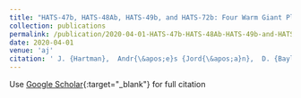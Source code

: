 ```yaml
---
title: "HATS-47b, HATS-48Ab, HATS-49b, and HATS-72b: Four Warm Giant Planets Transiting K Dwarfs"
collection: publications
permalink: /publication/2020-04-01-HATS-47b-HATS-48Ab-HATS-49b-and-HATS-72b-Four-Warm-Giant-Planets-Transiting-K-Dwarfs
date: 2020-04-01
venue: 'aj'
citation: ' J. {Hartman},  Andr{\&apos;e}s {Jord{\&apos;a}n},  D. {Bayliss},  G. {Bakos},  J. {Bento},  W. {Bhatti},  R. {Brahm},  Z. {Csubry},  N. {Espinoza},  Th. {Henning},  L. {Mancini},  K. {Penev},  M. {Rabus},  P. {Sarkis},  V. {Suc},  M. {de Val-Borro},  G. {Zhou},  J. {Crane},  S. {Shectman},  J. {Teske},  S. {Wang},  R. {Butler},  J. {L{\&apos;a}z{\&apos;a}r},  I. {Papp},  P. {S{\&apos;a}ri},  D. {Anderson},  C. {Hellier},  R. {West},  K. {Barkaoui},  F. {Pozuelos},  E. {Jehin},  M. {Gillon},  L. {Nielsen},  M. {Lendl},  S. {Udry},  George {Ricker},  Roland {Vanderspek},  David {Latham},  S. {Seager},  Joshua {Winn},  Jessie {Christiansen},  Ian {Crossfield},  Christopher {Henze},  Jon {Jenkins},  Jeffrey {Smith},  Eric {Ting}, &quot;HATS-47b, HATS-48Ab, HATS-49b, and HATS-72b: Four Warm Giant Planets Transiting K Dwarfs.&quot; aj, 2020.'
---
```

Use [Google Scholar](https://scholar.google.com/scholar?q=HATS+47b,+HATS+48Ab,+HATS+49b,+and+HATS+72b:+Four+Warm+Giant+Planets+Transiting+K+Dwarfs){:target="_blank"} for full citation